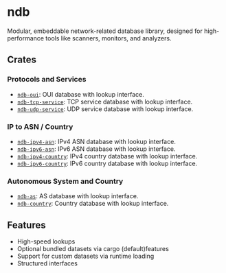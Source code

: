 # ndb
Modular, embeddable network-related database library, 
designed for high-performance tools like scanners, monitors, and analyzers.

## Crates
### Protocols and Services
- [`ndb-oui`](./ndb-oui): OUI database with lookup interface.
- [`ndb-tcp-service`](./ndb-tcp-service): TCP service database with lookup interface.
- [`ndb-udp-service`](./ndb-udp-service): UDP service database with lookup interface.

### IP to ASN / Country
- [`ndb-ipv4-asn`](./ndb-ipv4-asn): IPv4 ASN database with lookup interface.
- [`ndb-ipv6-asn`](./ndb-ipv6-asn): IPv6 ASN database with lookup interface.
- [`ndb-ipv4-country`](./ndb-ipv4-country): IPv4 country database with lookup interface.
- [`ndb-ipv6-country`](./ndb-ipv6-country): IPv6 country database with lookup interface.

### Autonomous System and Country
- [`ndb-as`](./ndb-as): AS database with lookup interface.
- [`ndb-country`](./ndb-country): Country database with lookup interface.

## Features
- High-speed lookups
- Optional bundled datasets via cargo (default)features
- Support for custom datasets via runtime loading
- Structured interfaces

